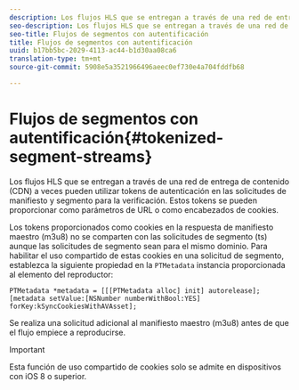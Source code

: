 ```yaml
---
description: Los flujos HLS que se entregan a través de una red de entrega de contenido (CDN) a veces pueden utilizar tokens de autenticación en las solicitudes de manifiesto y segmento para la verificación. Estos tokens se pueden proporcionar como parámetros de URL o como encabezados de cookies.
seo-description: Los flujos HLS que se entregan a través de una red de entrega de contenido (CDN) a veces pueden utilizar tokens de autenticación en las solicitudes de manifiesto y segmento para la verificación. Estos tokens se pueden proporcionar como parámetros de URL o como encabezados de cookies.
seo-title: Flujos de segmentos con autentificación
title: Flujos de segmentos con autentificación
uuid: b17bb5bc-2029-4113-ac44-b1d30aa08ca6
translation-type: tm+mt
source-git-commit: 5908e5a3521966496aeec0ef730e4a704fddfb68

---
```



# Flujos de segmentos con autentificación{#tokenized-segment-streams}

Los flujos HLS que se entregan a través de una red de entrega de contenido (CDN) a veces pueden utilizar tokens de autenticación en las solicitudes de manifiesto y segmento para la verificación. Estos tokens se pueden proporcionar como parámetros de URL o como encabezados de cookies.

Los tokens proporcionados como cookies en la respuesta de manifiesto maestro (m3u8) no se comparten con las solicitudes de segmento (ts) aunque las solicitudes de segmento sean para el mismo dominio. Para habilitar el uso compartido de estas cookies en una solicitud de segmento, establezca la siguiente propiedad en la `PTMetadata` instancia proporcionada al elemento del reproductor:

```
PTMetadata *metadata = [[[PTMetadata alloc] init] autorelease]; 
[metadata setValue:[NSNumber numberWithBool:YES] forKey:kSyncCookiesWithAVAsset]; 
```

Se realiza una solicitud adicional al manifiesto maestro (m3u8) antes de que el flujo empiece a reproducirse.

>[!IMPORTANT]
>
>Esta función de uso compartido de cookies solo se admite en dispositivos con iOS 8 o superior.

